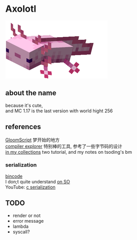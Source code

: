 # Axolotl
![minecraft axolotl](docs/axolotl.png)
## about the name
because it's cute,<br>
and MC 1.17 is the last version with world hight 256

## references
[GloomScript](https://github.com/Xie-Jason/GloomScript)
    梦开始的地方<br>
[compiler explorer](https://godbolt.org/)
    特别棒的工具, 参考了一些字节码的设计<br>
[in my collections](dongdigua.github.io/internet_collections)
    two tutorial, and my notes on tsoding's bm<br>
### serialization
[bincode](https://github.com/bincode-org/bincode)<br>
I don;t quite understand [on SO](https://stackoverflow.com/questions/25410028/how-to-read-a-struct-from-a-file-in-rust)<br>
YouTube: [c serialization](https://youtu.be/QrKpqdBiFRI)<br>


## TODO
- render or not
- error message
- lambda
- syscall?

